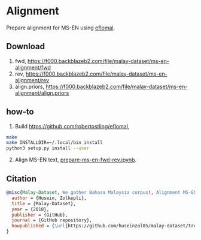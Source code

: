 # Alignment

Prepare alignment for MS-EN using [eflomal](https://github.com/robertostling/eflomal).

## Download

1. fwd, https://f000.backblazeb2.com/file/malay-dataset/ms-en-alignment/fwd
2. rev, https://f000.backblazeb2.com/file/malay-dataset/ms-en-alignment/rev
3. align.priors, https://f000.backblazeb2.com/file/malay-dataset/ms-en-alignment/align.priors

## how-to

1. Build https://github.com/robertostling/eflomal,

```bash
make
make INSTALLDIR=~/.local/bin install
python3 setup.py install --user
```

2. Align MS-EN text, [prepare-ms-en-fwd-rev.ipynb](prepare-ms-en-fwd-rev.ipynb).

## Citation

```bibtex
@misc{Malay-Dataset, We gather Bahasa Malaysia corpus!, Alignment MS-EN,
  author = {Husein, Zolkepli},
  title = {Malay-Dataset},
  year = {2018},
  publisher = {GitHub},
  journal = {GitHub repository},
  howpublished = {\url{https://github.com/huseinzol05/malay-dataset/tree/master/translation/ms-en-alignment}}
}
```